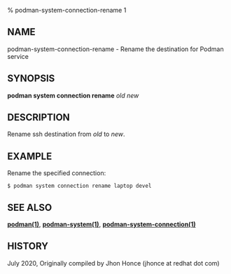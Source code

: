 % podman-system-connection-rename 1

## NAME
podman\-system\-connection\-rename - Rename the destination for Podman service

## SYNOPSIS
**podman system connection rename** *old* *new*

## DESCRIPTION
Rename ssh destination from *old* to *new*.

## EXAMPLE

Rename the specified connection:
```
$ podman system connection rename laptop devel
```
## SEE ALSO
**[podman(1)](podman.1.md)**, **[podman-system(1)](podman-system.1.md)**, **[podman-system-connection(1)](podman-system-connection.1.md)**

## HISTORY
July 2020, Originally compiled by Jhon Honce (jhonce at redhat dot com)
